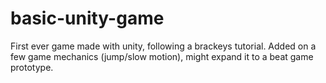 # basic-unity-game
 First ever game made with unity, following a brackeys tutorial. Added on a few game mechanics (jump/slow motion), might expand it to a beat game prototype.
